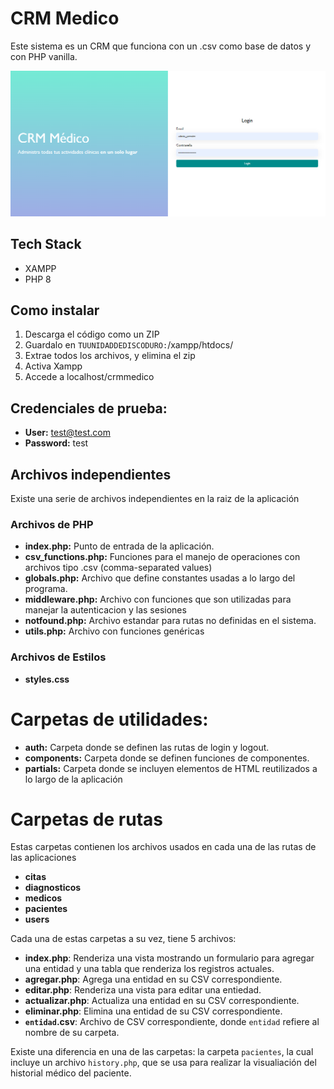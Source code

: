# CRM Medico

Este sistema es un CRM que funciona con un .csv como base de datos y con PHP vanilla.

![Preview de CRM médico](image.png)

## Tech Stack

- XAMPP
- PHP 8

## Como instalar

1. Descarga el código como un ZIP
2. Guardalo en `TUUNIDADDEDISCODURO:`/xampp/htdocs/
3. Extrae todos los archivos, y elimina el zip
4. Activa Xampp
5. Accede a localhost/crmmedico

## Credenciales de prueba:

- **User:** test@test.com
- **Password:** test

## Archivos independientes

Existe una serie de archivos independientes en la raiz de la aplicación

### Archivos de PHP

- **index.php:** Punto de entrada de la aplicación.
- **csv_functions.php:** Funciones para el manejo de operaciones con archivos tipo .csv (comma-separated values)
- **globals.php:** Archivo que define constantes usadas a lo largo del programa.
- **middleware.php:** Archivo con funciones que son utilizadas para manejar la autenticacion y las sesiones
- **notfound.php:** Archivo estandar para rutas no definidas en el sistema.
- **utils.php:** Archivo con funciones genéricas

### Archivos de Estilos

- **styles.css**

# Carpetas de utilidades:

- **auth:** Carpeta donde se definen las rutas de login y logout.
- **components:** Carpeta donde se definen funciones de componentes.
- **partials:** Carpeta donde se incluyen elementos de HTML reutilizados a lo largo de la aplicación

# Carpetas de rutas

Estas carpetas contienen los archivos usados en cada una de las rutas de las aplicaciones

- **citas**
- **diagnosticos**
- **medicos**
- **pacientes**
- **users**

Cada una de estas carpetas a su vez, tiene 5 archivos:

- **index.php**: Renderiza una vista mostrando un formulario para agregar una entidad y una tabla que renderiza los registros actuales.
- **agregar.php**: Agrega una entidad en su CSV correspondiente.
- **editar.php**: Renderiza una vista para editar una entiedad.
- **actualizar.php**: Actualiza una entidad en su CSV correspondiente.
- **eliminar.php**: Elimina una entidad de su CSV correspondiente.
- **`entidad`.csv**: Archivo de CSV correspondiente, donde `entidad` refiere al nombre de su carpeta.

Existe una diferencia en una de las carpetas: la carpeta `pacientes`, la cual incluye un archivo `history.php`, que se usa para realizar la visualiación del historial médico del paciente.
